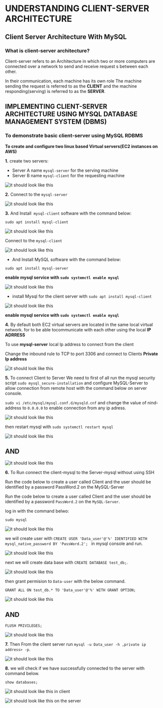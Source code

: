 # UNDERSTANDING CLIENT-SERVER ARCHITECTURE

## Client Server Architecture With MySQL

### What is client-server architecture?

Client-server refers to an Architecture in which two or more computers are connected over a network to send and receive request s between each other.

In their communication, each machine has its own role The machine sending the request is referred to as the **CLIENT** and the machine responding(serving) is referred to as the **SERVER**.

## IMPLEMENTING CLIENT-SERVER ARCHITECTURE USING MYSQL DATABASE MANAGEMENT SYSTEM (DBMS)

### To demonstrate basic client-server using MySQL RDBMS

**To create and configure two linux based Virtual servers(EC2 instances on AWS)**

**1.** create two servers:

+ Server A name `mysql-server` for the serving machine
+ Server B name `mysql-client` for the requesting machine

![it should look like this](./images/ins.png)

**2.** Connect to the `mysql-server` 

![it should look like this](./images/sr.png)

**3.** And Install` mysql-client` software with the command below:

`sudo apt install mysql-client`

![it should look like this](./images/sql.png)

Connect to the `mysql-client` 

![it should look like this](./images/cl.png)

+ And Install MySQL software with the command below:

`sudo apt install mysql-server`

**enable mysql service with `sudo systemctl enable mysql`**

![it should look like this](./images/en.png)

+ install Mysql for the client server with `sudo apt install mysql-client`

![it should look like this](./images/lqs.png)


**enable mysql service with `sudo systemctl enable mysql`**

**4.** By default both EC2 virtual servers are located in the same local virtual network. for to be able tocommunicate with each other using the local **IP ADRRESS** 

To use **mysql-server** local Ip address to connect from the client

Change the inbound rule to TCP to port 3306 and connect to Clients **Private Ip address**


![it should look like this](./images/da.png)

**5.** To connect Client to Server We  need to first of all run the mysql security script `sudo mysql_secure-installation` and configure MySQL-Server to allow connection from remote host with the command below on server console.

` sudo vi /etc/mysql/mysql.conf.d/mysqld.cnf ` and change the value of nind-address to `0.0.0.0` to enable connection from any ip adress.

![it should look like this](./images/root.png)

then restart mysql with `sudo systemctl restart mysql`

![it should look like this](./images/res.png)

## **AND**

![it should look like this](./images/conf.png)

**6.** To Run connect the client-mysql to the Server-mysql without using SSH

Run the code below to create a user called Client and the user should be identified by a password PassWord.2 on the MySQL-Server

Run the code below to create a user called Client and the user should be identified by a password `PassWord.2` on the `MySQL-Server`.

log in with the command belwo:

`sudo mysql`

![it should look like this](./images/log.png)

we will create user with  `CREATE USER 'Data_user'@'%' IDENTIFIED WITH mysql_native_password BY 'PassWord.2';
` in mysql console and run.


![it should look like this](./images/jh.png)

next we will create data base with `CREATE DATABASE test_db;`.

![it should look like this](./images/test.png)

then grant permision to `Data-user` with the below command.

`GRANT ALL ON test_db.* TO 'Data_user'@'%' WITH GRANT OPTION;`

![it should look like this](./images/cli.png)

## **AND**
`FLUSH PRIVILEGES;`

![it should look like this](./images/flush.png)

**7.** Then From the client server run `mysql -u Data_user -h ,private ip address> -p`.

![it should look like this](./images/connected.png)

**8.** we will check if we have successfully connected to the server with command below.

`show databases;`

![it should look like this in client](./images/show.png)

![it should look like this on the server](./images/show.png)